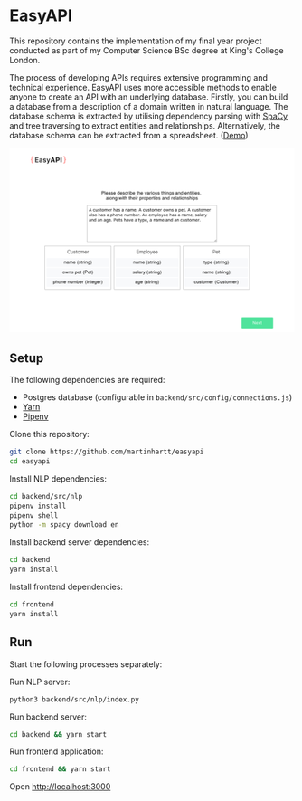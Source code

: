 # EasyAPI

This repository contains the implementation of my final year project conducted as part of my Computer Science BSc degree at King's College London.

The process of developing APIs requires extensive programming and technical experience. EasyAPI uses more accessible methods to enable anyone to create an API with an underlying database. Firstly, you can build a database from a description of a domain written in natural language. The database schema is extracted by utilising dependency parsing with [SpaCy](https://spacy.io/) and tree traversing to extract entities and relationships. Alternatively, the database schema can be extracted from a spreadsheet. ([Demo](https://gfycat.com/TestyFlakyChevrotain))



![Parsing of domain description into entity-relationship structures](screenshots/natural.png?raw=true)

## Setup

The following dependencies are required:

- Postgres database (configurable in `backend/src/config/connections.js`)
- [Yarn](https://yarnpkg.com/lang/en/)
- [Pipenv](https://github.com/pypa/pipenv)


Clone this repository:

```bash
git clone https://github.com/martinhartt/easyapi
cd easyapi
```

Install NLP dependencies:

```bash
cd backend/src/nlp
pipenv install
pipenv shell
python -m spacy download en
```

Install backend server dependencies:

```bash
cd backend
yarn install
```

Install frontend dependencies:

```bash
cd frontend
yarn install
```

## Run

Start the following processes separately:

Run NLP server:
```bash
python3 backend/src/nlp/index.py
```

Run backend server:
```bash
cd backend && yarn start
```

Run frontend application:
```bash
cd frontend && yarn start
```

Open <http://localhost:3000>
